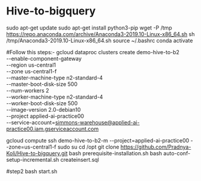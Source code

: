 # Hive-to-bigquery
sudo apt-get update
sudo apt-get install python3-pip
wget -P /tmp https://repo.anaconda.com/archive/Anaconda3-2019.10-Linux-x86_64.sh
sh /tmp/Anaconda3-2019.10-Linux-x86_64.sh
source ~/.bashrc
conda activate

#Follow this steps:-
gcloud dataproc clusters create demo-hive-to-b2 \
--enable-component-gateway \
--region us-central1  \
--zone us-central1-f  \
--master-machine-type n2-standard-4 \
--master-boot-disk-size 500 \
--num-workers 2 \
--worker-machine-type n2-standard-4 \
--worker-boot-disk-size 500 \
--image-version 2.0-debian10 \
--project applied-ai-practice00 \
--service-account=simmons-warehouse@applied-ai-practice00.iam.gserviceaccount.com

gcloud compute ssh demo-hive-to-b2-m --project=applied-ai-practice00 --zone=us-central1-f
sudo su
cd /opt
git clone https://github.com/Pradnya-Koli/Hive-to-bigquery.git
bash prerequisite-installation.sh
bash auto-conf-setup-incremental.sh
createinsert.sql



#step2 
bash start.sh
